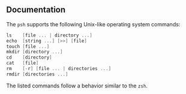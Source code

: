 
## Documentation
The `psh` supports the following Unix-like operating system commands:
```c
ls    [file ... | directory ...]
echo  [string ...] [>>] [file]
touch [file ...]
mkdir [directory ...]
cd    [directory]
cat   [file]
rm    [-r] [file ... | directories ...]
rmdir [directories ...]
```
The listed commands follow a behavior similar to the `zsh`.
